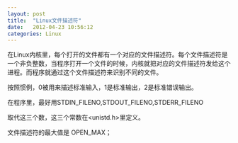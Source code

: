 ```yaml
---
layout: post
title:  "Linux文件描述符"
date:   2012-04-23 10:56:12
categories: Linux
---
```

在Linux内核里，每个打开的文件都有一个对应的文件描述符。每个文件描述符是一个非负整数，当程序打开一个文件的时候，内核就把对应的文件描述符发给这个进程。而程序就通过这个文件描述符来识别不同的文件。

按照惯例，0被用来描述标准输入，1是标准输出，2是标准错误输出。

在程序里，最好用STDIN_FILENO,STDOUT_FILENO,STDERR_FILENO

取代这三个数，这三个常数在<unistd.h>里定义。

文件描述符的最大值是 OPEN_MAX；

